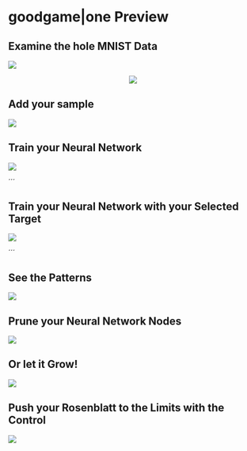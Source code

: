 # goodgame|one Preview

## Examine the hole MNIST Data
![](https://github.com/grensen/gif_test/blob/master/examine_mnist.gif)
<p align="center">
<img src="https://github.com/grensen/gif_test/blob/master/examine_mnist.gif"/>
</p>

## Add your sample
![](https://github.com/grensen/gif_test/blob/master/add_sample2.gif)


## Train your Neural Network
![](https://github.com/grensen/gif_test/blob/master/train_neural_network2.gif)

´´´
## Train your Neural Network with your Selected Target
![](https://github.com/grensen/gif_test/blob/master/target%20selection.gif)

´´´
## See the Patterns
![](https://github.com/grensen/gif_test/blob/master/see_the_pattern3.gif)

## Prune your Neural Network Nodes
![](https://github.com/grensen/gif_test/blob/master/neural_network_pruning.gif)

## Or let it Grow!
![](https://github.com/grensen/gif_test/blob/master/neural_network_growing.gif)

## Push your Rosenblatt to the Limits with the Control
![](https://github.com/grensen/gif_test/blob/master/full_control.gif)

